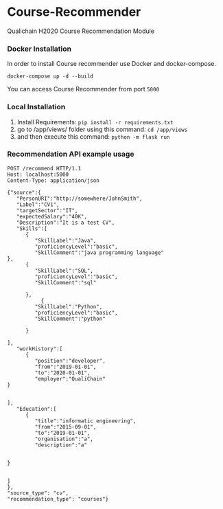 # Course-Recommender

Qualichain H2020 Course Recommendation Module

### Docker Installation

In order to install Course recommender use Docker and docker-compose.

`docker-compose up -d --build`

You can access Course Recommender from port `5000`

### Local Installation
1. Install Requirements: `pip install -r requirements.txt`
2. go to /app/views/ folder using this command: `cd /app/views`
3. and then  execute this command: `python -m flask run`

### Recommendation API example usage

```http request
POST /recommend HTTP/1.1
Host: localhost:5000
Content-Type: application/json

{"source":{
   "PersonURI":"http://somewhere/JohnSmith",
   "Label":"CV1",
   "targetSector":"IT",
   "expectedSalary":"40K",
   "Description":"It is a test CV",
   "Skills":[
      {
         "SkillLabel":"Java",
         "proficiencyLevel":"basic",
         "SkillComment":"java programming language"
},
      {
         "SkillLabel":"SQL",
         "proficiencyLevel":"basic",
         "SkillComment":"sql"
      	
      },
           {
         "SkillLabel":"Python",
         "proficiencyLevel":"basic",
         "SkillComment":"python"
      	
      }
      
],
   "workHistory":[
      {
         "position":"developer",
         "from":"2019-01-01",
         "to":"2020-01-01",
         "employer":"QualiChain"
}


],
   "Education":[
      {
         "title":"informatic engineering",
         "from":"2015-09-01",
         "to":"2019-01-01",
         "organisation":"a",
         "description":"a"


}


]
},
"source_type": "cv",
"recommendation_type": "courses"}

```